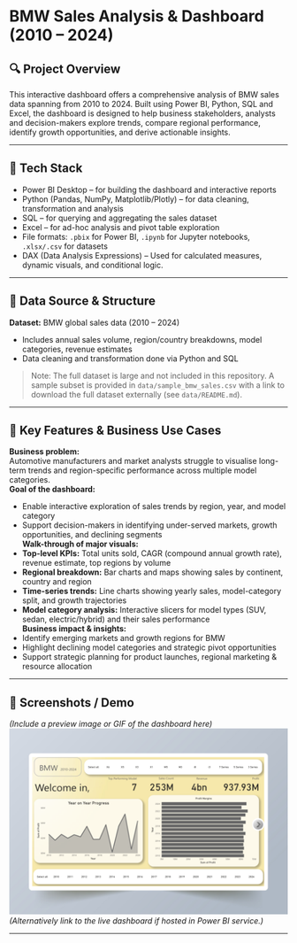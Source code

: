 # BMW Sales Analysis & Dashboard (2010 – 2024)

## 🔍 Project Overview  
This interactive dashboard offers a comprehensive analysis of BMW sales data spanning from 2010 to 2024. Built using Power BI, Python, SQL and Excel, the dashboard is designed to help business stakeholders, analysts and decision-makers explore trends, compare regional performance, identify growth opportunities, and derive actionable insights.

---

## 🧰 Tech Stack  
- Power BI Desktop – for building the dashboard and interactive reports  
- Python (Pandas, NumPy, Matplotlib/Plotly) – for data cleaning, transformation and analysis  
- SQL – for querying and aggregating the sales dataset  
- Excel – for ad-hoc analysis and pivot table exploration  
- File formats: `.pbix` for Power BI, `.ipynb` for Jupyter notebooks, `.xlsx/.csv` for datasets
- DAX (Data Analysis Expressions) – Used for calculated measures, dynamic visuals, and conditional logic.

---

## 📂 Data Source & Structure  
**Dataset:** BMW global sales data (2010 – 2024)  
- Includes annual sales volume, region/country breakdowns, model categories, revenue estimates  
- Data cleaning and transformation done via Python and SQL  
> Note: The full dataset is large and not included in this repository. A sample subset is provided in `data/sample_bmw_sales.csv` with a link to download the full dataset externally (see `data/README.md`).

---

## 🚀 Key Features & Business Use Cases  
**Business problem:**  
Automotive manufacturers and market analysts struggle to visualise long-term trends and region-specific performance across multiple model categories.  
**Goal of the dashboard:**  
- Enable interactive exploration of sales trends by region, year, and model category  
- Support decision-makers in identifying under-served markets, growth opportunities, and declining segments  
**Walk-through of major visuals:**  
- **Top-level KPIs:** Total units sold, CAGR (compound annual growth rate), revenue estimate, top regions by volume  
- **Regional breakdown:** Bar charts and maps showing sales by continent, country and region  
- **Time-series trends:** Line charts showing yearly sales, model-category split, and growth trajectories  
- **Model category analysis:** Interactive slicers for model types (SUV, sedan, electric/hybrid) and their sales performance  
**Business impact & insights:**  
- Identify emerging markets and growth regions for BMW  
- Highlight declining model categories and strategic pivot opportunities  
- Support strategic planning for product launches, regional marketing & resource allocation  

---

## 📸 Screenshots / Demo  
_(Include a preview image or GIF of the dashboard here)_  
![Dashboard Preview](https://github.com/chaitanyadevhare-biz/BMW-Sales-Analysis-2010-2024/blob/main/Dashboard%20Illustration.png)  
*(Alternatively link to the live dashboard if hosted in Power BI service.)*

---
